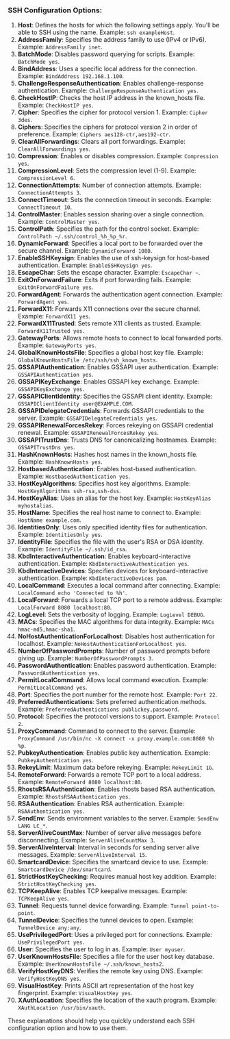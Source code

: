 ### SSH Configuration Options:

1. **Host**: Defines the hosts for which the following settings apply. You'll be able to SSH using the name. Example: `ssh exampleHost`.
2. **AddressFamily**: Specifies the address family to use (IPv4 or IPv6). Example: `AddressFamily inet`.
3. **BatchMode**: Disables password querying for scripts. Example: `BatchMode yes`.
4. **BindAddress**: Uses a specific local address for the connection. Example: `BindAddress 192.168.1.100`.
5. **ChallengeResponseAuthentication**: Enables challenge-response authentication. Example: `ChallengeResponseAuthentication yes`.
6. **CheckHostIP**: Checks the host IP address in the known_hosts file. Example: `CheckHostIP yes`.
7. **Cipher**: Specifies the cipher for protocol version 1. Example: `Cipher 3des`.
8. **Ciphers**: Specifies the ciphers for protocol version 2 in order of preference. Example: `Ciphers aes128-ctr,aes192-ctr`.
9. **ClearAllForwardings**: Clears all port forwardings. Example: `ClearAllForwardings yes`.
10. **Compression**: Enables or disables compression. Example: `Compression yes`.
11. **CompressionLevel**: Sets the compression level (1-9). Example: `CompressionLevel 6`.
12. **ConnectionAttempts**: Number of connection attempts. Example: `ConnectionAttempts 3`.
13. **ConnectTimeout**: Sets the connection timeout in seconds. Example: `ConnectTimeout 10`.
14. **ControlMaster**: Enables session sharing over a single connection. Example: `ControlMaster yes`.
15. **ControlPath**: Specifies the path for the control socket. Example: `ControlPath ~/.ssh/control_%h_%p_%r`.
16. **DynamicForward**: Specifies a local port to be forwarded over the secure channel. Example: `DynamicForward 1080`.
17. **EnableSSHKeysign**: Enables the use of ssh-keysign for host-based authentication. Example: `EnableSSHKeysign yes`.
18. **EscapeChar**: Sets the escape character. Example: `EscapeChar ~`.
19. **ExitOnForwardFailure**: Exits if port forwarding fails. Example: `ExitOnForwardFailure yes`.
20. **ForwardAgent**: Forwards the authentication agent connection. Example: `ForwardAgent yes`.
21. **ForwardX11**: Forwards X11 connections over the secure channel. Example: `ForwardX11 yes`.
22. **ForwardX11Trusted**: Sets remote X11 clients as trusted. Example: `ForwardX11Trusted yes`.
23. **GatewayPorts**: Allows remote hosts to connect to local forwarded ports. Example: `GatewayPorts yes`.
24. **GlobalKnownHostsFile**: Specifies a global host key file. Example: `GlobalKnownHostsFile /etc/ssh/ssh_known_hosts`.
25. **GSSAPIAuthentication**: Enables GSSAPI user authentication. Example: `GSSAPIAuthentication yes`.
26. **GSSAPIKeyExchange**: Enables GSSAPI key exchange. Example: `GSSAPIKeyExchange yes`.
27. **GSSAPIClientIdentity**: Specifies the GSSAPI client identity. Example: `GSSAPIClientIdentity user@EXAMPLE.COM`.
28. **GSSAPIDelegateCredentials**: Forwards GSSAPI credentials to the server. Example: `GSSAPIDelegateCredentials yes`.
29. **GSSAPIRenewalForcesRekey**: Forces rekeying on GSSAPI credential renewal. Example: `GSSAPIRenewalForcesRekey yes`.
30. **GSSAPITrustDns**: Trusts DNS for canonicalizing hostnames. Example: `GSSAPITrustDns yes`.
31. **HashKnownHosts**: Hashes host names in the known_hosts file. Example: `HashKnownHosts yes`.
32. **HostbasedAuthentication**: Enables host-based authentication. Example: `HostbasedAuthentication yes`.
33. **HostKeyAlgorithms**: Specifies host key algorithms. Example: `HostKeyAlgorithms ssh-rsa,ssh-dss`.
34. **HostKeyAlias**: Uses an alias for the host key. Example: `HostKeyAlias myhostalias`.
35. **HostName**: Specifies the real host name to connect to. Example: `HostName example.com`.
36. **IdentitiesOnly**: Uses only specified identity files for authentication. Example: `IdentitiesOnly yes`.
37. **IdentityFile**: Specifies the file with the user's RSA or DSA identity. Example: `IdentityFile ~/.ssh/id_rsa`.
38. **KbdInteractiveAuthentication**: Enables keyboard-interactive authentication. Example: `KbdInteractiveAuthentication yes`.
39. **KbdInteractiveDevices**: Specifies devices for keyboard-interactive authentication. Example: `KbdInteractiveDevices pam`.
40. **LocalCommand**: Executes a local command after connecting. Example: `LocalCommand echo 'Connected to %h'`.
41. **LocalForward**: Forwards a local TCP port to a remote address. Example: `LocalForward 8080 localhost:80`.
42. **LogLevel**: Sets the verbosity of logging. Example: `LogLevel DEBUG`.
43. **MACs**: Specifies the MAC algorithms for data integrity. Example: `MACs hmac-md5,hmac-sha1`.
44. **NoHostAuthenticationForLocalhost**: Disables host authentication for localhost. Example: `NoHostAuthenticationForLocalhost yes`.
45. **NumberOfPasswordPrompts**: Number of password prompts before giving up. Example: `NumberOfPasswordPrompts 3`.
46. **PasswordAuthentication**: Enables password authentication. Example: `PasswordAuthentication yes`.
47. **PermitLocalCommand**: Allows local command execution. Example: `PermitLocalCommand yes`.
48. **Port**: Specifies the port number for the remote host. Example: `Port 22`.
49. **PreferredAuthentications**: Sets preferred authentication methods. Example: `PreferredAuthentications publickey,password`.
50. **Protocol**: Specifies the protocol versions to support. Example: `Protocol 2`.
51. **ProxyCommand**: Command to connect to the server. Example: `ProxyCommand /usr/bin/nc -X connect -x proxy.example.com:8080 %h %p`.
52. **PubkeyAuthentication**: Enables public key authentication. Example: `PubkeyAuthentication yes`.
53. **RekeyLimit**: Maximum data before rekeying. Example: `RekeyLimit 1G`.
54. **RemoteForward**: Forwards a remote TCP port to a local address. Example: `RemoteForward 8080 localhost:80`.
55. **RhostsRSAAuthentication**: Enables rhosts based RSA authentication. Example: `RhostsRSAAuthentication yes`.
56. **RSAAuthentication**: Enables RSA authentication. Example: `RSAAuthentication yes`.
57. **SendEnv**: Sends environment variables to the server. Example: `SendEnv LANG LC_*`.
58. **ServerAliveCountMax**: Number of server alive messages before disconnecting. Example: `ServerAliveCountMax 3`.
59. **ServerAliveInterval**: Interval in seconds for sending server alive messages. Example: `ServerAliveInterval 15`.
60. **SmartcardDevice**: Specifies the smartcard device to use. Example: `SmartcardDevice /dev/smartcard`.
61. **StrictHostKeyChecking**: Requires manual host key addition. Example: `StrictHostKeyChecking yes`.
62. **TCPKeepAlive**: Enables TCP keepalive messages. Example: `TCPKeepAlive yes`.
63. **Tunnel**: Requests tunnel device forwarding. Example: `Tunnel point-to-point`.
64. **TunnelDevice**: Specifies the tunnel devices to open. Example: `TunnelDevice any:any`.
65. **UsePrivilegedPort**: Uses a privileged port for connections. Example: `UsePrivilegedPort yes`.
66. **User**: Specifies the user to log in as. Example: `User myuser`.
67. **UserKnownHostsFile**: Specifies a file for the user host key database. Example: `UserKnownHostsFile ~/.ssh/known_hosts2`.
68. **VerifyHostKeyDNS**: Verifies the remote key using DNS. Example: `VerifyHostKeyDNS yes`.
69. **VisualHostKey**: Prints ASCII art representation of the host key fingerprint. Example: `VisualHostKey yes`.
70. **XAuthLocation**: Specifies the location of the xauth program. Example: `XAuthLocation /usr/bin/xauth`.

These explanations should help you quickly understand each SSH configuration option and how to use them.